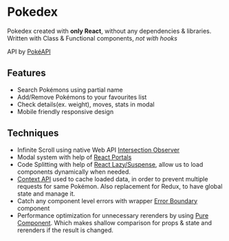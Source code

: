 # Pokedex
Pokedex created with **only React**, without any dependencies & libraries. Written with Class & Functional components, _not with hooks_

API by [PokéAPI](http://pokeapi.co/) 

## Features
* Search Pokémons using partial name
* Add/Remove Pokémons to your favourites list
* Check details(ex. weight), moves, stats in modal
* Mobile friendly responsive design

## Techniques
* Infinite Scroll using native Web API [Intersection Observer](https://developer.mozilla.org/en-US/docs/Web/API/Intersection_Observer_API)
* Modal system with help of [React Portals](https://reactjs.org/docs/portals.html)
* Code Splitting with help of [React Lazy/Suspense](https://reactjs.org/docs/code-splitting.html), allow us to load components dynamically when needed.
* [Context API](https://reactjs.org/docs/context.html) used to cache loaded data, in order to prevent multiple requests for same Pokémon. Also replacement for Redux, to have global state and manage it.
* Catch any component level errors with wrapper [Error Boundary](https://reactjs.org/docs/error-boundaries.html) component
* Performance optimization for unnecessary rerenders by using [Pure Component](https://reactjs.org/docs/react-api.html#reactpurecomponent). Which makes shallow comparison for props & state and rerenders if the result is changed.
